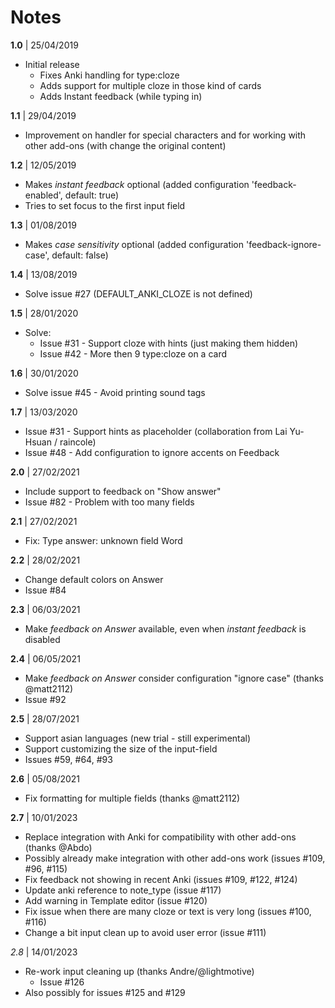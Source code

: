 # Notes

**1.0** | 25/04/2019

* Initial release
  * Fixes Anki handling for type:cloze
  * Adds support for multiple cloze in those kind of cards
  * Adds Instant feedback (while typing in)


**1.1** | 29/04/2019

* Improvement on handler for special characters and for working with other add-ons (with change the original content)

**1.2** | 12/05/2019

* Makes *instant feedback* optional (added configuration 'feedback-enabled', default: true)
* Tries to set focus to the first input field

**1.3** | 01/08/2019

* Makes *case sensitivity* optional (added configuration 'feedback-ignore-case', default: false)

**1.4** | 13/08/2019

* Solve issue #27 (DEFAULT_ANKI_CLOZE is not defined)

**1.5** | 28/01/2020

* Solve:  
  * Issue #31 - Support cloze with hints (just making them hidden)
  * Issue #42 - More then 9 type:cloze on a card

**1.6** | 30/01/2020

* Solve issue #45 - Avoid printing sound tags 

**1.7** | 13/03/2020

* Issue #31 - Support hints as placeholder (collaboration from Lai Yu-Hsuan / raincole)
* Issue #48 - Add configuration to ignore accents on Feedback 

**2.0** | 27/02/2021

* Include support to feedback on "Show answer"
* Issue #82 - Problem with too many fields 

**2.1** | 27/02/2021

* Fix: Type answer: unknown field Word

**2.2** | 28/02/2021

* Change default colors on Answer
* Issue #84

**2.3** | 06/03/2021

* Make _feedback on Answer_ available, even when _instant feedback_ is disabled

**2.4** | 06/05/2021

* Make _feedback on Answer_ consider configuration "ignore case" (thanks @matt2112)
* Issue #92

**2.5** | 28/07/2021

* Support asian languages (new trial - still experimental)
* Support customizing the size of the input-field
* Issues #59, #64, #93

**2.6** | 05/08/2021

* Fix formatting for multiple fields (thanks @matt2112)

**2.7** | 10/01/2023 

* Replace integration with Anki for compatibility with other add-ons (thanks @Abdo)
* Possibly already make integration with other add-ons work (issues #109, #96, #115)
* Fix feedback not showing in recent Anki (issues #109, #122, #124)
* Update anki reference to note_type (issue #117)
* Add warning in Template editor (issue #120)
* Fix issue when there are many cloze or text is very long (issues #100, #116)
* Change a bit input clean up to avoid user error (issue #111)

*2.8* | 14/01/2023

* Re-work input cleaning up (thanks Andre/@lightmotive)
  * Issue #126
* Also possibly for issues #125 and #129